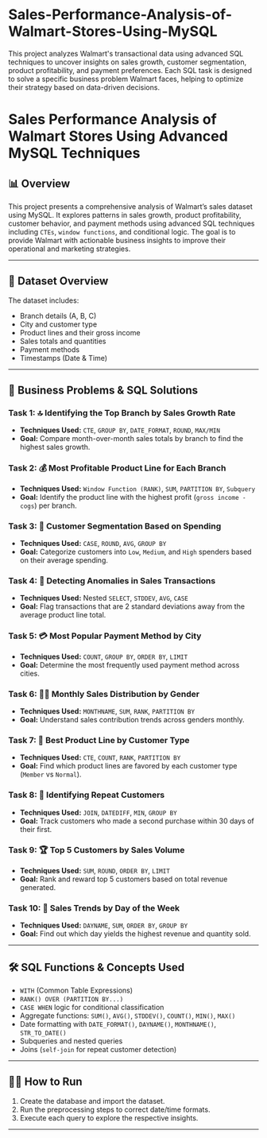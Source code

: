 # Sales-Performance-Analysis-of-Walmart-Stores-Using-MySQL
This project analyzes Walmart's transactional data using advanced SQL techniques to uncover insights on sales growth, customer segmentation, product profitability, and payment preferences. Each SQL task is designed to solve a specific business problem Walmart faces, helping to optimize their strategy based on data-driven decisions.

# Sales Performance Analysis of Walmart Stores Using Advanced MySQL Techniques

## 📊 Overview
This project presents a comprehensive analysis of Walmart’s sales dataset using MySQL. It explores patterns in sales growth, product profitability, customer behavior, and payment methods using advanced SQL techniques including `CTEs`, `window functions`, and conditional logic. The goal is to provide Walmart with actionable business insights to improve their operational and marketing strategies.

---

## 📁 Dataset Overview

The dataset includes:
- Branch details (A, B, C)
- City and customer type
- Product lines and their gross income
- Sales totals and quantities
- Payment methods
- Timestamps (Date & Time)

---

## 🧠 Business Problems & SQL Solutions

### Task 1: 🔝 Identifying the Top Branch by Sales Growth Rate
- **Techniques Used:** `CTE`, `GROUP BY`, `DATE_FORMAT`, `ROUND`, `MAX/MIN`
- **Goal:** Compare month-over-month sales totals by branch to find the highest sales growth.

### Task 2: 💰 Most Profitable Product Line for Each Branch
- **Techniques Used:** `Window Function (RANK)`, `SUM`, `PARTITION BY`, `Subquery`
- **Goal:** Identify the product line with the highest profit (`gross income - cogs`) per branch.

### Task 3: 👤 Customer Segmentation Based on Spending
- **Techniques Used:** `CASE`, `ROUND`, `AVG`, `GROUP BY`
- **Goal:** Categorize customers into `Low`, `Medium`, and `High` spenders based on their average spending.

### Task 4: 🚨 Detecting Anomalies in Sales Transactions
- **Techniques Used:** Nested `SELECT`, `STDDEV`, `AVG`, `CASE`
- **Goal:** Flag transactions that are 2 standard deviations away from the average product line total.

### Task 5: 💳 Most Popular Payment Method by City
- **Techniques Used:** `COUNT`, `GROUP BY`, `ORDER BY`, `LIMIT`
- **Goal:** Determine the most frequently used payment method across cities.

### Task 6: 👩‍🦰 Monthly Sales Distribution by Gender
- **Techniques Used:** `MONTHNAME`, `SUM`, `RANK`, `PARTITION BY`
- **Goal:** Understand sales contribution trends across genders monthly.

### Task 7: 🛒 Best Product Line by Customer Type
- **Techniques Used:** `CTE`, `COUNT`, `RANK`, `PARTITION BY`
- **Goal:** Find which product lines are favored by each customer type (`Member` vs `Normal`).

### Task 8: 🔁 Identifying Repeat Customers
- **Techniques Used:** `JOIN`, `DATEDIFF`, `MIN`, `GROUP BY`
- **Goal:** Track customers who made a second purchase within 30 days of their first.

### Task 9: 🏆 Top 5 Customers by Sales Volume
- **Techniques Used:** `SUM`, `ROUND`, `ORDER BY`, `LIMIT`
- **Goal:** Rank and reward top 5 customers based on total revenue generated.

### Task 10: 📆 Sales Trends by Day of the Week
- **Techniques Used:** `DAYNAME`, `SUM`, `ORDER BY`, `GROUP BY`
- **Goal:** Find out which day yields the highest revenue and quantity sold.

---

## 🛠 SQL Functions & Concepts Used

- `WITH` (Common Table Expressions)
- `RANK() OVER (PARTITION BY...)`
- `CASE WHEN` logic for conditional classification
- Aggregate functions: `SUM()`, `AVG()`, `STDDEV()`, `COUNT()`, `MIN()`, `MAX()`
- Date formatting with `DATE_FORMAT()`, `DAYNAME()`, `MONTHNAME()`, `STR_TO_DATE()`
- Subqueries and nested queries
- Joins (`self-join` for repeat customer detection)



---

## 🧑‍💻 How to Run

1. Create the database and import the dataset.
2. Run the preprocessing steps to correct date/time formats.
3. Execute each query to explore the respective insights.


---





